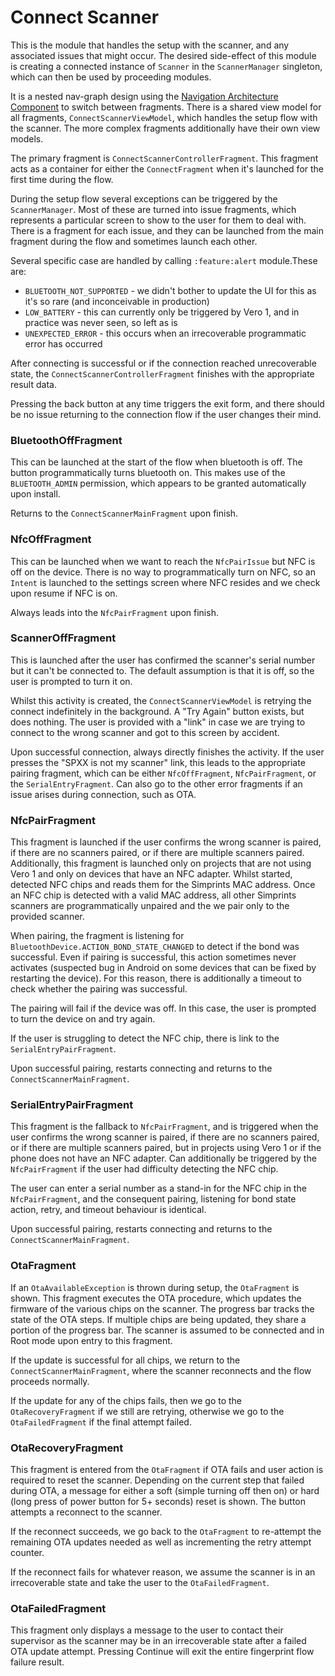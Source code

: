 # Connect Scanner

This is the module that handles the setup with the scanner, and any associated issues that might occur.
The desired side-effect of this module is creating a connected instance of `Scanner` in the `ScannerManager` singleton, which can then be used by proceeding modules.

It is a nested nav-graph design using the [Navigation Architecture Component](https://developer.android.com/guide/navigation) to switch between fragments.
There is a shared view model for all fragments, `ConnectScannerViewModel`, which handles the setup flow with the scanner.
The more complex fragments additionally have their own view models.

The primary fragment is `ConnectScannerControllerFragment`.
This fragment acts as a container for either the `ConnectFragment` when it's launched for the first time during the flow.

During the setup flow several exceptions can be triggered by the `ScannerManager`.
Most of these are turned into issue fragments, which represents a particular screen to show to the user for them to deal with.
There is a fragment for each issue, and they can be launched from the main fragment during the flow and sometimes launch each other.

Several specific case are handled by calling `:feature:alert` module.These are:
- `BLUETOOTH_NOT_SUPPORTED` - we didn't bother to update the UI for this as it's so rare (and inconceivable in production)
- `LOW_BATTERY` - this can currently only be triggered by Vero 1, and in practice was never seen, so left as is
- `UNEXPECTED_ERROR` - this occurs when an irrecoverable programmatic error has occurred

After connecting is successful or if the connection reached unrecoverable state, the `ConnectScannerControllerFragment` finishes with the appropriate result data.

Pressing the back button at any time triggers the exit form, and there should be no issue returning to the connection flow if the user changes their mind.

### BluetoothOffFragment
This can be launched at the start of the flow when bluetooth is off. The button programmatically turns bluetooth on.
This makes use of the `BLUETOOTH_ADMIN` permission, which appears to be granted automatically upon install.

Returns to the `ConnectScannerMainFragment` upon finish.

### NfcOffFragment
This can be launched when we want to reach the `NfcPairIssue` but NFC is off on the device.
There is no way to programmatically turn on NFC, so an `Intent` is launched to the settings screen where NFC resides and we check upon resume if NFC is on.

Always leads into the `NfcPairFragment` upon finish.

### ScannerOffFragment
This is launched after the user has confirmed the scanner's serial number but it can't be connected to.
The default assumption is that it is off, so the user is prompted to turn it on.

Whilst this activity is created, the `ConnectScannerViewModel` is retrying the connect indefinitely in the background.
A "Try Again" button exists, but does nothing.
The user is provided with a "link" in case we are trying to connect to the wrong scanner and got to this screen by accident.

Upon successful connection, always directly finishes the activity.
If the user presses the "SPXX is not my scanner" link, this leads to the appropriate pairing fragment, which can be either `NfcOffFragment`, `NfcPairFragment`, or the `SerialEntryFragment`.
Can also go to the other error fragments if an issue arises during connection, such as OTA.

### NfcPairFragment
This fragment is launched if the user confirms the wrong scanner is paired, if there are no scanners paired, or if there are multiple scanners paired.
Additionally, this fragment is launched only on projects that are not using Vero 1 and only on devices that have an NFC adapter.
Whilst started, detected NFC chips and reads them for the Simprints MAC address.
Once an NFC chip is detected with a valid MAC address, all other Simprints scanners are programmatically unpaired and the we pair only to the provided scanner.

When pairing, the fragment is listening for `BluetoothDevice.ACTION_BOND_STATE_CHANGED` to detect if the bond was successful.
Even if pairing is successful, this action sometimes never activates (suspected bug in Android on some devices that can be fixed by restarting the device).
For this reason, there is additionally a timeout to check whether the pairing was successful.

The pairing will fail if the device was off. In this case, the user is prompted to turn the device on and try again.

If the user is struggling to detect the NFC chip, there is link to the `SerialEntryPairFragment`.

Upon successful pairing, restarts connecting and returns to the `ConnectScannerMainFragment`.

### SerialEntryPairFragment
This fragment is the fallback to `NfcPairFragment`, and is triggered when the user confirms the wrong scanner is paired, if there are no scanners paired,
or if there are multiple scanners paired, but in projects using Vero 1 or if the phone does not have an NFC adapter.
Can additionally be triggered by the `NfcPairFragment` if the user had difficulty detecting the NFC chip.

The user can enter a serial number as a stand-in for the NFC chip in the `NfcPairFragment`, and the consequent pairing, listening for bond state action, retry, and timeout behaviour is identical.

Upon successful pairing, restarts connecting and returns to the `ConnectScannerMainFragment`.

### OtaFragment
If an `OtaAvailableException` is thrown during setup, the `OtaFragment` is shown.
This fragment executes the OTA procedure, which updates the firmware of the various chips on the scanner.
The progress bar tracks the state of the OTA steps. If multiple chips are being updated, they share a portion of the progress bar.
The scanner is assumed to be connected and in Root mode upon entry to this fragment.

If the update is successful for all chips, we return to the `ConnectScannerMainFragment`, where the scanner reconnects and the flow proceeds normally.

If the update for any of the chips fails, then we go to the `OtaRecoveryFragment` if we still are retrying, otherwise we go to the `OtaFailedFragment` if the final attempt failed.

### OtaRecoveryFragment
This fragment is entered from the `OtaFragment` if OTA fails and user action is required to reset the scanner.
Depending on the current step that failed during OTA, a message for either a soft (simple turning off then on) or hard (long press of power button for 5+ seconds) reset is shown.
The button attempts a reconnect to the scanner.

If the reconnect succeeds, we go back to the `OtaFragment` to re-attempt the remaining OTA updates needed as well as incrementing the retry attempt counter.

If the reconnect fails for whatever reason, we assume the scanner is in an irrecoverable state and take the user to the `OtaFailedFragment`. 

### OtaFailedFragment
This fragment only displays a message to the user to contact their supervisor as the scanner may be in an irrecoverable state after a failed OTA update attempt.
Pressing Continue will exit the entire fingerprint flow failure result.
